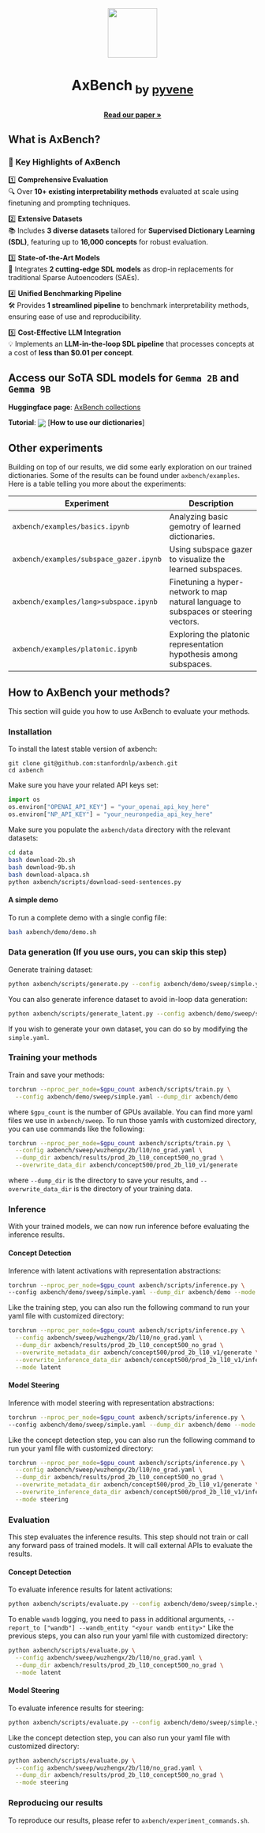 
<div align="center">
  <a align="center"><img src="https://github.com/user-attachments/assets/cd86ded9-d3cb-46e2-8e62-280bbadbdbdc" width="100" height="100"></a>
  <h1 align="center"> <p>AxBench<sub> by <a href="https://github.com/stanfordnlp/pyvene">pyvene</a></sub></p></h1>
  <a href=""><strong>Read our paper »</strong></a></a>
</div>     

## What is AxBench?

### 🎯 **Key Highlights of AxBench**

1️⃣ **Comprehensive Evaluation**  
   🔍 Over **10+ existing interpretability methods** evaluated at scale using finetuning and prompting techniques.

2️⃣ **Extensive Datasets**  
   📚 Includes **3 diverse datasets** tailored for **Supervised Dictionary Learning (SDL)**, featuring up to **16,000 concepts** for robust evaluation.

3️⃣ **State-of-the-Art Models**  
   🚀 Integrates **2 cutting-edge SDL models** as drop-in replacements for traditional Sparse Autoencoders (SAEs).

4️⃣ **Unified Benchmarking Pipeline**  
   🛠️ Provides **1 streamlined pipeline** to benchmark interpretability methods, ensuring ease of use and reproducibility.

5️⃣ **Cost-Effective LLM Integration**  
   💡 Implements an **LLM-in-the-loop SDL pipeline** that processes concepts at a cost of **less than $0.01 per concept**.  

## Access our SoTA SDL models for `Gemma 2B` and `Gemma 9B`

**Huggingface page**: [AxBench collections](https://huggingface.co/collections/pyvene/axbench-release-6787576a14657bb1fc7a5117)

**Tutorial**: [<img align="center" src="https://colab.research.google.com/assets/colab-badge.svg" />](https://colab.research.google.com/github.com/stanfordnlp/axbench/blob/main/axbench/examples/tutorial.ipynb) [**How to use our dictionaries**]

## Other experiments
Building on top of our results, we did some early exploration on our trained dictionaries. Some of the results can be found under `axbench/examples`. Here is a table telling you more about the experiments:

| Experiment | Description |
| --- | --- |
| `axbench/examples/basics.ipynb` | Analyzing basic gemotry of learned dictionaries. |
| `axbench/examples/subspace_gazer.ipynb` | Using subspace gazer to visualize the learned subspaces. |
| `axbench/examples/lang>subspace.ipynb` | Finetuning a hyper-network to map natural language to subspaces or steering vectors. |
| `axbench/examples/platonic.ipynb` | Exploring the platonic representation hypothesis among subspaces. |


## How to AxBench your methods?
This section will guide you how to use AxBench to evaluate your methods.

### Installation
To install the latest stable version of axbench:
```
git clone git@github.com:stanfordnlp/axbench.git
cd axbench
```

Make sure you have your related API keys set:
```python
import os
os.environ["OPENAI_API_KEY"] = "your_openai_api_key_here"
os.environ["NP_API_KEY"] = "your_neuronpedia_api_key_here"
```

Make sure you populate the `axbench/data` directory with the relevant datasets:
```bash
cd data
bash download-2b.sh
bash download-9b.sh
bash download-alpaca.sh
python axbench/scripts/download-seed-sentences.py
```

#### A simple demo
To run a complete demo with a single config file:
```bash
bash axbench/demo/demo.sh
```

### Data generation (If you use ours, you can skip this step)
Generate training dataset:
```bash
python axbench/scripts/generate.py --config axbench/demo/sweep/simple.yaml --dump_dir axbench/demo
```

You can also generate inference dataset to avoid in-loop data generation:
```bash
python axbench/scripts/generate_latent.py --config axbench/demo/sweep/simple.yaml --dump_dir axbench/demo
```

If you wish to generate your own dataset, you can do so by modifying the `simple.yaml`.


### Training your methods
Train and save your methods:
```bash
torchrun --nproc_per_node=$gpu_count axbench/scripts/train.py \
  --config axbench/demo/sweep/simple.yaml --dump_dir axbench/demo
```
where `$gpu_count` is the number of GPUs available. You can find more yaml files we use in `axbench/sweep`. To run those yamls with customized directory, you can use commands like the following:
```bash
torchrun --nproc_per_node=$gpu_count axbench/scripts/train.py \
  --config axbench/sweep/wuzhengx/2b/l10/no_grad.yaml \
  --dump_dir axbench/results/prod_2b_l10_concept500_no_grad \
  --overwrite_data_dir axbench/concept500/prod_2b_l10_v1/generate
```
where `--dump_dir` is the directory to save your results, and `--overwrite_data_dir` is the directory of your training data.

### Inference
With your trained models, we can now run inference before evaluating the inference results.

#### Concept Detection
Inference with latent activations with representation abstractions:
```bash
torchrun --nproc_per_node=$gpu_count axbench/scripts/inference.py \
--config axbench/demo/sweep/simple.yaml --dump_dir axbench/demo --mode latent
```
Like the training step, you can also run the following command to run your yaml file with customized directory:
```bash
torchrun --nproc_per_node=$gpu_count axbench/scripts/inference.py \
  --config axbench/sweep/wuzhengx/2b/l10/no_grad.yaml \
  --dump_dir axbench/results/prod_2b_l10_concept500_no_grad \
  --overwrite_metadata_dir axbench/concept500/prod_2b_l10_v1/generate \
  --overwrite_inference_data_dir axbench/concept500/prod_2b_l10_v1/inference \
  --mode latent
```

#### Model Steering
Inference with model steering with representation abstractions:
```bash
torchrun --nproc_per_node=$gpu_count axbench/scripts/inference.py \
--config axbench/demo/sweep/simple.yaml --dump_dir axbench/demo --mode steering
```
Like the concept detection step, you can also run the following command to run your yaml file with customized directory:
```bash
torchrun --nproc_per_node=$gpu_count axbench/scripts/inference.py \
  --config axbench/sweep/wuzhengx/2b/l10/no_grad.yaml \
  --dump_dir axbench/results/prod_2b_l10_concept500_no_grad \
  --overwrite_metadata_dir axbench/concept500/prod_2b_l10_v1/generate \
  --overwrite_inference_data_dir axbench/concept500/prod_2b_l10_v1/inference \
  --mode steering
```

### Evaluation
This step evaluates the inference results. This step should not train or call any forward pass of trained models. It will call external APIs to evaluate the results.

#### Concept Detection
To evaluate inference results for latent activations:
```bash
python axbench/scripts/evaluate.py --config axbench/demo/sweep/simple.yaml --dump_dir axbench/demo --mode latent
```
To enable `wandb` logging, you need to pass in additional arguments, `--report_to ["wandb"] --wandb_entity "<your wandb entity>"` Like the previous steps, you can also run your yaml file with customized directory:
```bash
python axbench/scripts/evaluate.py \
  --config axbench/sweep/wuzhengx/2b/l10/no_grad.yaml \
  --dump_dir axbench/results/prod_2b_l10_concept500_no_grad \
  --mode latent
```

#### Model Steering
To evaluate inference results for steering:
```bash
python axbench/scripts/evaluate.py --config axbench/demo/sweep/simple.yaml --dump_dir axbench/demo --mode steering
```
Like the concept detection step, you can also run your yaml file with customized directory:
```bash
python axbench/scripts/evaluate.py \
  --config axbench/sweep/wuzhengx/2b/l10/no_grad.yaml \
  --dump_dir axbench/results/prod_2b_l10_concept500_no_grad \
  --mode steering
```

### Reproducing our results
To reproduce our results, please refer to `axbench/experiment_commands.sh`.
